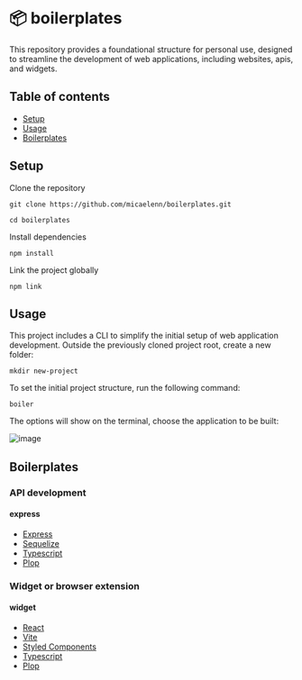 # :package: boilerplates

This repository provides a foundational structure for personal use, designed to streamline the development of web applications, including websites, apis, and widgets.

## Table of contents
- [Setup](#setup)
- [Usage](#usage)
- [Boilerplates](#boilerplates)

## Setup

Clone the repository
```
git clone https://github.com/micaelenn/boilerplates.git
```

```
cd boilerplates
```

Install dependencies

```
npm install
```

Link the project globally

```
npm link 
```

## Usage

This project includes a CLI to simplify the initial setup of web application development. Outside the previously cloned project root, create a new folder:

```
mkdir new-project
```

To set the initial project structure, run the following command:

```
boiler 
```

The options will show on the terminal, choose the application to be built:

![image](https://github.com/user-attachments/assets/b0fbf051-2e66-4288-bc5b-aa8bb8351a21)

## Boilerplates

### API development

#### express

- [Express](https://expressjs.com/)
- [Sequelize](https://sequelize.org/)
- [Typescript](https://www.typescriptlang.org/)
- [Plop](https://plopjs.com/)

### Widget or browser extension 

#### widget
- [React](https://react.dev/)
- [Vite](https://vite.dev/)
- [Styled Components](https://styled-components.com/)
- [Typescript](https://www.typescriptlang.org/)
- [Plop](https://plopjs.com/)




